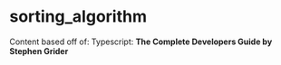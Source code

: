 # sorting_algorithm

Content based off of: Typescript: **The Complete Developers Guide by Stephen Grider**
